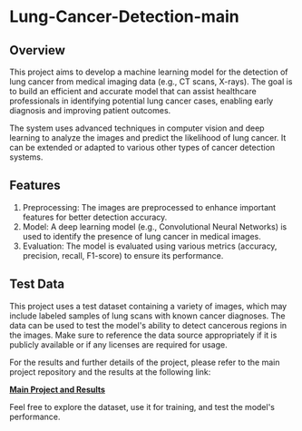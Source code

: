 # Lung-Cancer-Detection-main

## Overview
This project aims to develop a machine learning model for the detection of lung cancer from medical imaging data (e.g., CT scans, X-rays). The goal is to build an efficient and accurate model that can assist healthcare professionals in identifying potential lung cancer cases, enabling early diagnosis and improving patient outcomes.

The system uses advanced techniques in computer vision and deep learning to analyze the images and predict the likelihood of lung cancer. It can be extended or adapted to various other types of cancer detection systems.

## Features
1. Preprocessing: The images are preprocessed to enhance important features for better detection accuracy.
2. Model: A deep learning model (e.g., Convolutional Neural Networks) is used to identify the presence of lung cancer in medical images.
3. Evaluation: The model is evaluated using various metrics (accuracy, precision, recall, F1-score) to ensure its performance.

## Test Data
This project uses a test dataset containing a variety of images, which may include labeled samples of lung scans with known cancer diagnoses. The data can be used to test the model's ability to detect cancerous regions in the images. Make sure to reference the data source appropriately if it is publicly available or if any licenses are required for usage.

For the results and further details of the project, please refer to the main project repository and the results at the following link:

[**Main Project and Results**](https://github.com/LavanyaAN21/Harnessing-Deep-Learning-for-Pulmonary-Nodule-Detection)

Feel free to explore the dataset, use it for training, and test the model's performance.
